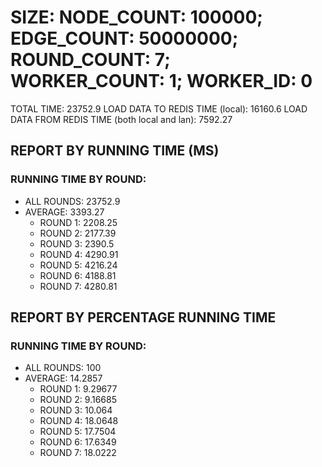
# SIZE: NODE_COUNT: 100000; EDGE_COUNT: 50000000; ROUND_COUNT: 7; WORKER_COUNT: 1; WORKER_ID: 0
 TOTAL TIME: 23752.9
 LOAD DATA TO REDIS TIME (local): 16160.6
 LOAD DATA FROM REDIS TIME (both local and lan): 7592.27

## REPORT BY RUNNING TIME (MS)

 ### RUNNING TIME BY ROUND:

  + ALL ROUNDS: 23752.9
  + AVERAGE: 3393.27
     + ROUND 1: 2208.25
     + ROUND 2: 2177.39
     + ROUND 3: 2390.5
     + ROUND 4: 4290.91
     + ROUND 5: 4216.24
     + ROUND 6: 4188.81
     + ROUND 7: 4280.81

## REPORT BY PERCENTAGE RUNNING TIME

 ### RUNNING TIME BY ROUND:

  + ALL ROUNDS: 100
  + AVERAGE: 14.2857
     + ROUND 1: 9.29677
     + ROUND 2: 9.16685
     + ROUND 3: 10.064
     + ROUND 4: 18.0648
     + ROUND 5: 17.7504
     + ROUND 6: 17.6349
     + ROUND 7: 18.0222

